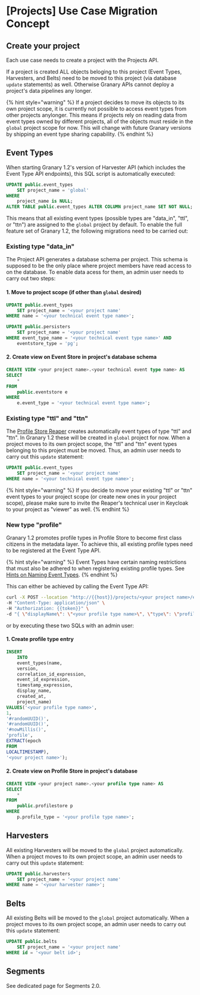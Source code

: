 # \[Projects\] Use Case Migration Concept

## Create your project

Each use case needs to create a project with the Projects API.

If a project is created ALL objects beloging to this project \(Event Types, Harvesters, and Belts\) need to be moved to this project \(via database `update` statements\) as well. Otherwise Granary APIs cannot deploy a project's data pipelines any longer.

{% hint style="warning" %}
If a project decides to move its objects to its own project scope, it is currently not possible to access event types from other projects anylonger. This means if projects rely on reading data from event types owned by different projects, all of the objects must reside in the `global` project scope for now. This will change with future Granary versions by shipping an event type sharing capability.
{% endhint %}

## Event Types

When starting Granary 1.2's version of Harvester API \(which includes the Event Type API endpoints\), this SQL script is automatically executed:

```sql
UPDATE public.event_types
    SET project_name = 'global'
WHERE
    project_name is NULL;
ALTER TABLE public.event_types ALTER COLUMN project_name SET NOT NULL;
```

This means that all existing event types \(possible types are "data\_in", "ttl", or "ttn"\) are assigned to the `global` project by default. To enable the full feature set of Granary 1.2, the following migrations need to be carried out:

### Existing type "data\_in"

The Project API generates a database schema per project. This schema is supposed to be the only place where project members have read access to on the database. To enable data acess for them, an admin user needs to carry out two steps:

####  1. Move to project scope \(if other than `global` desired\)

```sql
UPDATE public.event_types
    SET project_name = '<your project name' 
WHERE name = '<your technical event type name>';

UPDATE public.persisters
    SET project_name = '<your project name' 
WHERE event_type_name = '<your technical event type name>' AND
    eventstore_type = 'pg';
```

#### 2. Create view on Event Store in project's database schema

```sql
CREATE VIEW <your project name>.<your technical event type name> AS 
SELECT 
    * 
FROM 
    public.eventstore e 
WHERE 
    e.event_type = '<your technical event type name>';
```

### Existing type "ttl" and "ttn"

The [Profile Store Reaper](../../developer-reference/dataflow/profile-store/reaper.md) creates automatically event types of type "ttl" and "ttn". In Granary 1.2 these will be created in `global` project for now. When a project moves to its own project scope, the "ttl" and "ttn" event types belonging to this project must be moved. Thus, an admin user needs to carry out this `update` statement:

```sql
UPDATE public.event_types 
    SET project_name = '<your project name' 
WHERE name = '<your technical event type name>';
```

{% hint style="warning" %}
If you decide to move your existing "ttl" or "ttn" event types to your project scope \(or create new ones in your project scope\), please make sure to invite the Reaper's technical user in Keycloak to your project as "viewer" as well.
{% endhint %}

### New type "profile"

Granary 1.2 promotes profile types in Profile Store to become first class citizens in the metadata layer. To achieve this, all existing profile types need to be registered at the Event Type API.

{% hint style="warning" %}
Event Types have certain naming restrictions that must also be adhered to when registering existing profile types. See [Hints on Naming Event Types](../../learning-grnry-1/data-in/best-practices-1/hints-on-naming-of-harvesters-and-event-types.md#event-types).
{% endhint %}

This can either be achieved by calling the Event Type API:

```bash
curl -X POST --location "http://{{host}}/projects/<your project name>/event-types" \ 
-H "Content-Type: application/json" \ 
-H "Authorization: {{token}}" \ 
-d "{ \"displayName\": \"<your profile type name>\", \"type\": \"profile\" }"
```

or by executing these two SQLs with an admin user:

#### 1. Create profile type entry

```sql
INSERT
	INTO
	event_types(name,
	version,
	correlation_id_expression,
	event_id_expression,
	timestamp_expression,
	display_name,
	created_at,
	project_name)
VALUES('<your profile type name>',
1,
'#randomUUID()',
'#randomUUID()',
'#nowMillis()',
'profile',
EXTRACT(epoch
FROM
LOCALTIMESTAMP),
'<your project name>');
```

#### 2. Create view on Profile Store in project's database 

```sql
CREATE VIEW <your project name>.<your profile type name> AS 
SELECT 
    * 
FROM 
    public.profilestore p
WHERE 
    p.profile_type = '<your profile type name>';
```

## Harvesters

All existing Harvesters will be moved to the `global` project automatically. When a project moves to its own project scope, an admin user needs to carry out this `update` statement:

```sql
UPDATE public.harvesters
    SET project_name = '<your project name' 
WHERE name = '<your harvester name>';
```

## Belts

All existing Belts will be moved to the `global` project automatically. When a project moves to its own project scope, an admin user needs to carry out this `update` statement:

```sql
UPDATE public.belts
    SET project_name = '<your project name' 
WHERE id = '<your belt id>';
```

## Segments

See dedicated page for Segments 2.0.

